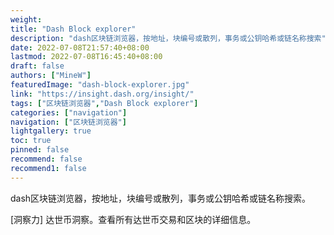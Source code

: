 ```yaml
---
weight: 
title: "Dash Block explorer"
description: "dash区块链浏览器，按地址，块编号或散列，事务或公钥哈希或链名称搜索"
date: 2022-07-08T21:57:40+08:00
lastmod: 2022-07-08T16:45:40+08:00
draft: false
authors: ["MineW"]
featuredImage: "dash-block-explorer.jpg"
link: "https://insight.dash.org/insight/"
tags: ["区块链浏览器","Dash Block explorer"]
categories: ["navigation"]
navigation: ["区块链浏览器"]
lightgallery: true
toc: true
pinned: false
recommend: false
recommend1: false
---
```


dash区块链浏览器，按地址，块编号或散列，事务或公钥哈希或链名称搜索。

[‎洞察力‎]
达世币洞察‎‎。查看所有‎‎达世币‎‎交易和区块的详细信息。‎‎